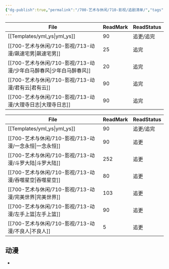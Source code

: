 ```yaml
---
{"dg-publish":true,"permalink":"/700-艺术与休闲/710-影视/追剧清单/","tags":["TODO","追剧"],"noteIcon":""}
---
```




| File                                            | ReadMark | ReadStatus |
| ----------------------------------------------- | -------- | ---------- |
| [[Templates/yml_ys\|yml_ys]]                 | 90       | 追更/追完      |
| [[700-艺术与休闲/710-影视/713-动漫/飙速宅男\|飙速宅男]]       | 25       | 追完         |
| [[700-艺术与休闲/710-影视/713-动漫/少年白马醉春风\|少年白马醉春风]] | 20       | 追完         |
| [[700-艺术与休闲/710-影视/713-动漫/君有云\|君有云]]         | 90       | 追完         |
| [[700-艺术与休闲/710-影视/713-动漫/大理寺日志\|大理寺日志]]     | 90       | 追完         |



| File                                      | ReadMark | ReadStatus |
| ----------------------------------------- | -------- | ---------- |
| [[Templates/yml_ys\|yml_ys]]           | 90       | 追更/追完      |
| [[700-艺术与休闲/710-影视/713-动漫/一念永恒\|一念永恒]] | 90       | 追更         |
| [[700-艺术与休闲/710-影视/713-动漫/斗罗大陆\|斗罗大陆]] | 252      | 追更         |
| [[700-艺术与休闲/710-影视/713-动漫/吞噬星空\|吞噬星空]] | 80       | 追更         |
| [[700-艺术与休闲/710-影视/713-动漫/完美世界\|完美世界]] | 103      | 追更         |
| [[700-艺术与休闲/710-影视/713-动漫/左手上篮\|左手上篮]] | 90       | 追更         |
| [[700-艺术与休闲/710-影视/713-动漫/不良人\|不良人]]   | 5        | 追更         |

## 动漫
- 